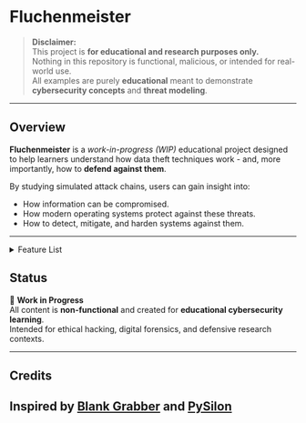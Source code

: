 # Fluchenmeister

> **Disclaimer:**  
> This project is **for educational and research purposes only.**  
> Nothing in this repository is functional, malicious, or intended for real-world use.  
> All examples are purely **educational** meant to demonstrate **cybersecurity concepts** and **threat modeling**.

---

## Overview

**Fluchenmeister** is a *work-in-progress (WIP)* educational project designed to help learners understand how data theft techniques work - and, more importantly, how to **defend against them**.  

By studying simulated attack chains, users can gain insight into:
- How information can be compromised.
- How modern operating systems protect against these threats.
- How to detect, mitigate, and harden systems against them.

---

<details>
<summary>Feature List</summary>

- 🧩 **Cookie Stealing** (WIP)
- 🪙 **Discord token stealing** (✅️)
- 💻 System Information Retrieval (✅️)
- 🧠 Virtual Machine Detection (✅️)
- 🛡️ **Windows Defender Bypass** (WIP)
- 🌐 **Browser data retiriever**  (autofills, passwords, storage) (WIP)
- 📸 Webcam Snapshot (✅️)
- 🖼️ Screenshot Capture (✅️)
- ⚙️ **Persistence Mechanism** (task scheduler, WMI, startup) (WIP)
- 💼 **Cryptocurrency Wallet Stealer** (WI
- 💳 **Credit Card Retriever** (WIP)
- 🎮 **Minecraft Session Stealer** (WIP)
- 🤖 **Roblox Cookie Stealer with custom design** (WIP)
- 🔥 **Steam/Epic/Uplay/Other sessions** (WIP)
- **MORE**

</details>

## Status

🚧 **Work in Progress**  
All content is **non-functional** and created for **educational cybersecurity learning**.  
Intended for ethical hacking, digital forensics, and defensive research contexts.

---
## Credits
Inspired by [Blank Grabber](https://github.com/Blank-c/Blank-Grabber) and [PySilon](https://github.com/mategol/PySilon-malware)
---
